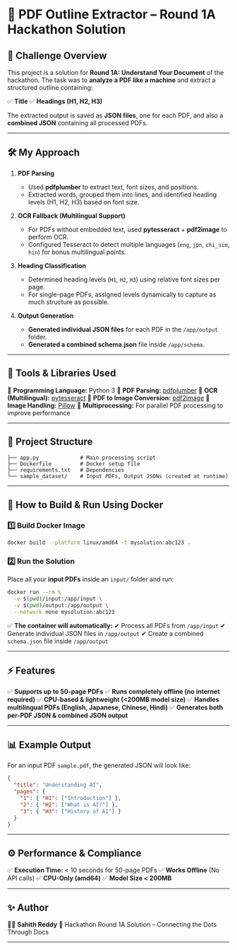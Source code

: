 # 📄 PDF Outline Extractor – Round 1A Hackathon Solution

## 🚀 Challenge Overview

This project is a solution for **Round 1A: Understand Your Document** of the hackathon.
The task was to **analyze a PDF like a machine** and extract a structured outline containing:

✅ **Title**
✅ **Headings (H1, H2, H3)**

The extracted output is saved as **JSON files**, one for each PDF, and also a **combined JSON** containing all processed PDFs.

---

## 🛠️ My Approach

1. **PDF Parsing**

   * Used **pdfplumber** to extract text, font sizes, and positions.
   * Extracted words, grouped them into lines, and identified heading levels (H1, H2, H3) based on font size.

2. **OCR Fallback (Multilingual Support)**

   * For PDFs without embedded text, used **pytesseract** + **pdf2image** to perform OCR.
   * Configured Tesseract to detect multiple languages (`eng`, `jpn`, `chi_sim`, `hin`) for bonus multilingual points.

3. **Heading Classification**

   * Determined heading levels (`H1`, `H2`, `H3`) using relative font sizes per page.
   * For single-page PDFs, assigned levels dynamically to capture as much structure as possible.

4. **Output Generation**

   * **Generated individual JSON files** for each PDF in the `/app/output` folder.
   * **Generated a combined schema.json** file inside `/app/schema`.

---

## 🧰 Tools & Libraries Used

📌 **Programming Language:** Python 3
📌 **PDF Parsing:** [pdfplumber](https://github.com/jsvine/pdfplumber)
📌 **OCR (Multilingual):** [pytesseract](https://github.com/madmaze/pytesseract)
📌 **PDF to Image Conversion:** [pdf2image](https://github.com/Belval/pdf2image)
📌 **Image Handling:** [Pillow](https://python-pillow.org/)
📌 **Multiprocessing:** For parallel PDF processing to improve performance

---

## 📂 Project Structure

```
├── app.py             # Main processing script
├── Dockerfile         # Docker setup file
├── requirements.txt   # Dependencies
└── sample_dataset/    # Input PDFs, Output JSONs (created at runtime)
```

---

## 🐳 How to Build & Run Using Docker

### 1️⃣ **Build Docker Image**

```bash
docker build --platform linux/amd64 -t mysolution:abc123 .
```

### 2️⃣ **Run the Solution**

Place all your **input PDFs** inside an `input/` folder and run:

```bash
docker run --rm \
  -v $(pwd)/input:/app/input \
  -v $(pwd)/output:/app/output \
  --network none mysolution:abc123
```

✅ **The container will automatically:**
✔ Process all PDFs from `/app/input`
✔ Generate individual JSON files in `/app/output`
✔ Create a combined `schema.json` file inside `/app/output`

---

## ⚡ Features

✅ **Supports up to 50-page PDFs**
✅ **Runs completely offline (no internet required)**
✅ **CPU-based & lightweight (<200MB model size)**
✅ **Handles multilingual PDFs (English, Japanese, Chinese, Hindi)**
✅ **Generates both per-PDF JSON & combined JSON output**

---

## 📊 Example Output

For an input PDF `sample.pdf`, the generated JSON will look like:

```json
{
  "title": "Understanding AI",
  "pages": {
    "1": { "H1": ["Introduction"] },
    "2": { "H2": ["What is AI?"] },
    "3": { "H3": ["History of AI"] }
  }
}
```

---

## ⚙️ Performance & Compliance

✅ **Execution Time:** < 10 seconds for 50-page PDFs
✅ **Works Offline** (No API calls)
✅ **CPU-Only (amd64)**
✅ **Model Size < 200MB**

---

## ✨ Author

👨‍💻 **Sahith Reddy**
🔗 Hackathon Round 1A Solution – Connecting the Dots Through Docs

---
